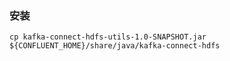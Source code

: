 ### 安装

```
cp kafka-connect-hdfs-utils-1.0-SNAPSHOT.jar ${CONFLUENT_HOME}/share/java/kafka-connect-hdfs
``` 
